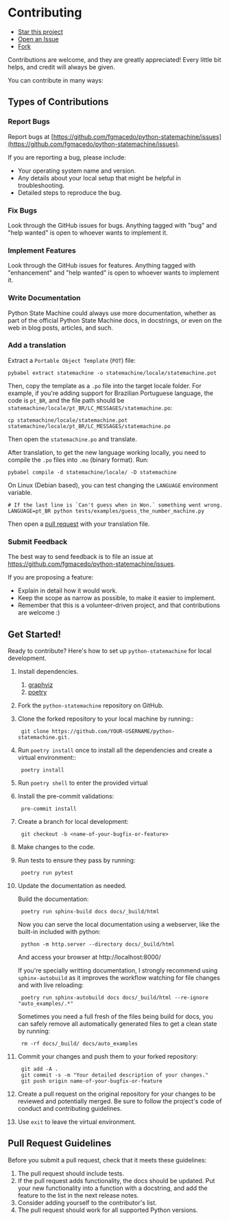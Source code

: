 # Contributing

* <a class="github-button" href="https://github.com/fgmacedo/python-statemachine" data-icon="octicon-star" aria-label="Star fgmacedo/python-statemachine on GitHub">Star this project</a>
* <a class="github-button" href="https://github.com/fgmacedo/python-statemachine/issues" data-icon="octicon-issue-opened" aria-label="Issue fgmacedo/python-statemachine on GitHub">Open an Issue</a>
* <a class="github-button" href="https://github.com/fgmacedo/python-statemachine/fork" data-icon="octicon-repo-forked" aria-label="Fork fgmacedo/python-statemachine on GitHub">Fork</a>

Contributions are welcome, and they are greatly appreciated! Every little bit helps, and credit
will always be given.

You can contribute in many ways:

## Types of Contributions

### Report Bugs

Report bugs at [https://github.com/fgmacedo/python-statemachine/issues](https://github.com/fgmacedo/python-statemachine/issues).

If you are reporting a bug, please include:

* Your operating system name and version.
* Any details about your local setup that might be helpful in troubleshooting.
* Detailed steps to reproduce the bug.

### Fix Bugs

Look through the GitHub issues for bugs. Anything tagged with "bug"
and "help wanted" is open to whoever wants to implement it.

### Implement Features

Look through the GitHub issues for features. Anything tagged with "enhancement"
and "help wanted" is open to whoever wants to implement it.

### Write Documentation

Python State Machine could always use more documentation, whether as part of the
official Python State Machine docs, in docstrings, or even on the web in blog posts,
articles, and such.

### Add a translation


Extract a `Portable Object Template` (`POT`) file:

```shell
pybabel extract statemachine -o statemachine/locale/statemachine.pot
```

Then, copy the template as a `.po` file into the target locale folder. For example, if you're adding support for Brazilian Portuguese language, the code is `pt_BR`, and the file path should be `statemachine/locale/pt_BR/LC_MESSAGES/statemachine.po`:

```shell
cp statemachine/locale/statemachine.pot statemachine/locale/pt_BR/LC_MESSAGES/statemachine.po
```

Then open the `statemachine.po` and translate.

After translation, to get the new language working locally, you need to compile the `.po` files into `.mo`  (binary format). Run:

```shell
pybabel compile -d statemachine/locale/ -D statemachine
```


On Linux (Debian based), you can test changing the `LANGUAGE` environment variable.

```shell
# If the last line is `Can't guess when in Won.` something went wrong.
LANGUAGE=pt_BR python tests/examples/guess_the_number_machine.py
```

Then open a [pull request](https://github.com/fgmacedo/python-statemachine/pulls) with your translation file.

### Submit Feedback

The best way to send feedback is to file an issue at https://github.com/fgmacedo/python-statemachine/issues.

If you are proposing a feature:

* Explain in detail how it would work.
* Keep the scope as narrow as possible, to make it easier to implement.
* Remember that this is a volunteer-driven project, and that contributions
  are welcome :)

## Get Started!

Ready to contribute? Here's how to set up `python-statemachine` for local development.

1. Install dependencies.
   1. [graphviz](https://graphviz.org/download/#linux)
   1. [poetry](https://python-poetry.org/docs/#installation)

1. Fork the `python-statemachine` repository on GitHub.

1. Clone the forked repository to your local machine by running::

        git clone https://github.com/YOUR-USERNAME/python-statemachine.git.


1. Run `poetry install` once to install all the dependencies and create a virtual environment::

        poetry install

1. Run `poetry shell` to enter the provided virtual

1. Install the pre-commit validations:

        pre-commit install

1. Create a branch for local development:

        git checkout -b <name-of-your-bugfix-or-feature>

1. Make changes to the code.

1. Run tests to ensure they pass by running:

        poetry run pytest

1. Update the documentation as needed.

    Build the documentation:

        poetry run sphinx-build docs docs/_build/html


    Now you can serve the local documentation using a webserver, like the built-in included
    with python:

        python -m http.server --directory docs/_build/html

    And access your browser at http://localhost:8000/

    If you're specially writting documentation, I strongly recommend using `sphinx-autobuild`
    as it improves the workflow watching for file changes and with live reloading:

        poetry run sphinx-autobuild docs docs/_build/html --re-ignore "auto_examples/.*"

    Sometimes you need a full fresh of the files being build for docs, you can safely remove
    all automatically generated files to get a clean state by running:

        rm -rf docs/_build/ docs/auto_examples

1. Commit your changes and push them to your forked repository:

        git add -A .
        git commit -s -m "Your detailed description of your changes."
        git push origin name-of-your-bugfix-or-feature

1. Create a pull request on the original repository for your changes to be reviewed and potentially
merged. Be sure to follow the project's code of conduct and contributing guidelines.

1. Use `exit` to leave the virtual environment.

## Pull Request Guidelines

Before you submit a pull request, check that it meets these guidelines:

1. The pull request should include tests.
2. If the pull request adds functionality, the docs should be updated. Put
   your new functionality into a function with a docstring, and add the
   feature to the list in the next release notes.
3. Consider adding yourself to the contributor's list.
4. The pull request should work for all supported Python versions.

